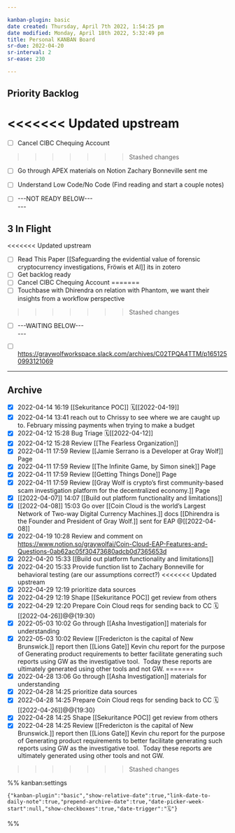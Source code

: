 ```yaml
---

kanban-plugin: basic
date created: Thursday, April 7th 2022, 1:54:25 pm
date modified: Monday, April 18th 2022, 5:32:49 pm
title: Personal KANBAN Board
sr-due: 2022-04-20
sr-interval: 2
sr-ease: 230

---
```


## Priority Backlog

<<<<<<< Updated upstream
=======
- [ ] Cancel CIBC Chequing Account
>>>>>>> Stashed changes
- [ ] Go through APEX materials on Notion Zachary Bonneville sent me
- [ ] Understand Low Code/No Code (Find reading and start a couple notes)
- [ ] ---NOT READY BELOW---<br>---


## 3 In Flight

<<<<<<< Updated upstream
- [ ] Read This Paper [[Safeguarding the evidential value of forensic cryptocurrency investigations, Fröwis et Al]] its in zotero
- [ ] Get backlog ready
- [ ] Cancel CIBC Chequing Account
=======
- [ ] Touchbase with Dhirendra on relation with Phantom, we want their insights from a workflow perspective
>>>>>>> Stashed changes
- [ ] ---WAITING BELOW---<br>---
- [ ] https://graywolfworkspace.slack.com/archives/C02TPQA4TTM/p1651250993121069


***

## Archive

- [x] 2022-04-14 16:19 [[Sekuritance POC]] 🗓️[[2022-04-19]]
- [x] 2022-04-14 13:41 reach out to Chrissy to see where we are caught up to. February missing payments when trying to make a budget
- [x] 2022-04-12 15:28 Bug Triage 🗓️[[2022-04-12]]
- [x] 2022-04-12 15:28 Review [[The Fearless Organization]]
- [x] 2022-04-11 17:59 Review [[Jamie Serrano is a Developer at Gray Wolf]] Page
- [x] 2022-04-11 17:59 Review [[The Infinite Game, by Simon sinek]] Page
- [x] 2022-04-11 17:59 Review [[Getting Things Done]] Page
- [x] 2022-04-11 17:59 Review [[Gray Wolf is crypto’s first community-based scam investigation platform for the decentralized economy.]] Page
- [x] [[2022-04-07]] 14:07 [[Build out platform functionality and limitations]]
- [x] [[2022-04-08]] 15:03 Go over [[Coin Cloud is the world’s Largest Network of Two-way Digital Currency Machines.]] docs [[Dhirendra is the Founder and President of Gray Wolf.]] sent for EAP @[[2022-04-08]]
- [x] 2022-04-19 10:28 Review and comment on https://www.notion.so/graywolfai/Coin-Cloud-EAP-Features-and-Questions-0ab62ac05f30473680adcb0d7365653d
- [x] 2022-04-20 15:33 [[Build out platform functionality and limitations]]
- [x] 2022-04-20 15:33 Provide function list to Zachary Bonneville for behavioral testing (are our assumptions correct?)
<<<<<<< Updated upstream
- [x] 2022-04-29 12:19 prioritize data sources
- [x] 2022-04-29 12:19 Shape [[Sekuritance POC]] get review from others
- [x] 2022-04-29 12:20 Prepare Coin Cloud reqs for sending back to CC 🗓️[[2022-04-26]]@@{19:30}
- [x] 2022-05-03 10:02 Go through [[Asha Investigation]] materials for understanding
- [x] 2022-05-03 10:02 Review [[Fredericton is the capital of New Brunswick.]] report then [[Lions Gate]] Kevin chu report for the purpose of Generating product requirements to better facilitate generating such reports using GW as the investigative tool.  Today these reports are ultimately generated using other tools and not GW.
=======
- [x] 2022-04-28 13:06 Go through [[Asha Investigation]] materials for understanding
- [x] 2022-04-28 14:25 prioritize data sources
- [x] 2022-04-28 14:25 Prepare Coin Cloud reqs for sending back to CC 🗓️[[2022-04-26]]@@{19:30}
- [x] 2022-04-28 14:25 Shape [[Sekuritance POC]] get review from others
- [x] 2022-04-28 14:25 Review [[Fredericton is the capital of New Brunswick.]] report then [[Lions Gate]] Kevin chu report for the purpose of Generating product requirements to better facilitate generating such reports using GW as the investigative tool.  Today these reports are ultimately generated using other tools and not GW.
>>>>>>> Stashed changes

%% kanban:settings
```
{"kanban-plugin":"basic","show-relative-date":true,"link-date-to-daily-note":true,"prepend-archive-date":true,"date-picker-week-start":null,"show-checkboxes":true,"date-trigger":"🗓️"}
```
%%
